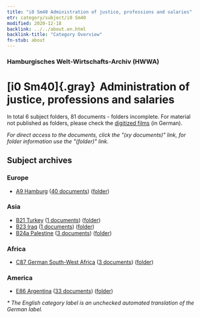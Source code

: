```yaml
---
title: "i0 Sm40 Administration of justice, professions and salaries"
etr: category/subject/i0 Sm40
modified: 2020-12-18
backlink: ../../about.en.html
backlink-title: "Category Overview"
fn-stub: about
---
```


### Hamburgisches Welt-Wirtschafts-Archiv (HWWA)
# [i0 Sm40]{.gray}&#8201; Administration of justice, professions and salaries&#160; 





In total 6 subject folders, 81 documents - folders incomplete.
For material not published as folders, please check the [digitized films](/film/h1_sh) (in German).

_For direct access to the documents, click the "(xy documents)" link, for folder information use the "(folder)" link._

## Subject archives



### Europe

- [A9 Hamburg](../../../geo/about.en.html#A9) (<a href="https://dfg-viewer.de/show/?tx_dlf[id]=https://pm20.zbw.eu/mets/sh/1409xx/140905/1811xx/181121/public.mets.en.xml" target="_blank">40 documents</a>) ([folder](http://purl.org/pressemappe20/folder/sh/140905,181121))

### Asia

- [B21 Turkey](../../../geo/about.en.html#B21) (<a href="https://dfg-viewer.de/show/?tx_dlf[id]=https://pm20.zbw.eu/mets/sh/1411xx/141111/1811xx/181121/public.mets.en.xml" target="_blank">1 documents</a>) ([folder](http://purl.org/pressemappe20/folder/sh/141111,181121))
- [B23 Iraq](../../../geo/about.en.html#B23) (<a href="https://dfg-viewer.de/show/?tx_dlf[id]=https://pm20.zbw.eu/mets/sh/1411xx/141113/1811xx/181121/public.mets.en.xml" target="_blank">1 documents</a>) ([folder](http://purl.org/pressemappe20/folder/sh/141113,181121))
- [B24a Palestine](../../../geo/about.en.html#B24a) (<a href="https://dfg-viewer.de/show/?tx_dlf[id]=https://pm20.zbw.eu/mets/sh/1411xx/141115/1811xx/181121/public.mets.en.xml" target="_blank">3 documents</a>) ([folder](http://purl.org/pressemappe20/folder/sh/141115,181121))

### Africa

- [C87 German South-West Africa](../../../geo/about.en.html#C87) (<a href="https://dfg-viewer.de/show/?tx_dlf[id]=https://pm20.zbw.eu/mets/sh/1414xx/141450/1811xx/181121/public.mets.en.xml" target="_blank">3 documents</a>) ([folder](http://purl.org/pressemappe20/folder/sh/141450,181121))

### America

- [E86 Argentina](../../../geo/about.en.html#E86) (<a href="https://dfg-viewer.de/show/?tx_dlf[id]=https://pm20.zbw.eu/mets/sh/1416xx/141692/1811xx/181121/public.mets.en.xml" target="_blank">33 documents</a>) ([folder](http://purl.org/pressemappe20/folder/sh/141692,181121))


_* The English category label is an unchecked automated translation of the German label._

